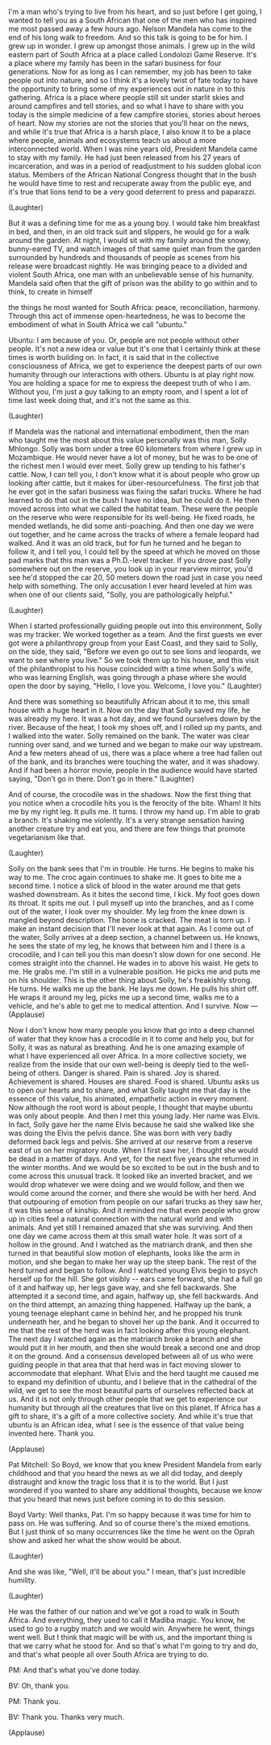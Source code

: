 
I&#39;m a man who&#39;s trying to live from his heart,
and so just before I get going,
I wanted to tell you as a South African
that one of the men who has inspired me most
passed away a few hours ago.
Nelson Mandela has come to the end
of his long walk to freedom.
And so this talk is going to be for him.
I grew up in wonder.
I grew up amongst those animals.
I grew up in the wild eastern part of South Africa
at a place called Londolozi Game Reserve.
It&#39;s a place where my family has been
in the safari business for four generations.
Now for as long as I can remember,
my job has been to take people out into nature,
and so I think it&#39;s a lovely twist of fate today
to have the opportunity
to bring some of my experiences out in nature
in to this gathering.
Africa is a place
where people still sit under starlit skies
and around campfires and tell stories,
and so what I have to share with you today
is the simple medicine of a few campfire stories,
stories about heroes of heart.
Now my stories are not the stories
that you&#39;ll hear on the news,
and while it&#39;s true that Africa is a harsh place,
I also know it to be a place
where people, animals and ecosystems
teach us about a more interconnected world.
When I was nine years old,
President Mandela came to stay with my family.
He had just been released from
his 27 years of incarceration,
and was in a period of readjustment
to his sudden global icon status.
Members of the African National Congress
thought that in the bush
he would have time to rest and recuperate
away from the public eye,
and it&#39;s true that lions tend to be
a very good deterrent to press and paparazzi.

(Laughter)

But it was a defining time for me as a young boy.
I would take him breakfast in bed,
and then, in an old track suit and slippers,
he would go for a walk around the garden.
At night, I would sit with my family
around the snowy, bunny-eared TV,
and watch images of that same
quiet man from the garden
surrounded by hundreds and thousands of people
as scenes from his release were broadcast nightly.
He was bringing peace
to a divided and violent South Africa,
one man with an unbelievable sense of his humanity.
Mandela said often that the gift of prison
was the ability to go within and to think,
to create in himself

the things he most wanted for South Africa:
peace, reconciliation, harmony.
Through this act of immense open-heartedness,
he was to become the embodiment
of what in South Africa we call &quot;ubuntu.&quot;

Ubuntu: I am because of you.
Or, people are not people
without other people.
It&#39;s not a new idea or value
but it&#39;s one that I certainly think at these times
is worth building on.
In fact, it is said that in the
collective consciousness of Africa,
we get to experience the deepest parts
of our own humanity
through our interactions with others.
Ubuntu is at play right now.
You are holding a space for me
to express the deepest truth of who I am.
Without you, I&#39;m just a guy talking to an empty room,
and I spent a lot of time last week doing that,
and it&#39;s not the same as this.

(Laughter)

If Mandela was the national
and international embodiment,
then the man who taught me the most
about this value personally was this man,
Solly Mhlongo.
Solly was born under a tree
60 kilometers from where I grew up in Mozambique.
He would never have a lot of money,
but he was to be
one of the richest men I would ever meet.
Solly grew up tending to his father&#39;s cattle.
Now, I can tell you, I don&#39;t know what it is
about people who grow up looking after cattle,
but it makes for über-resourcefulness.
The first job that he ever got in the safari business
was fixing the safari trucks.
Where he had learned to do that out in the bush
I have no idea, but he could do it.
He then moved across into what we called
the habitat team.
These were the people on the reserve
who were responsible for its well-being.
He fixed roads, he mended wetlands,
he did some anti-poaching.
And then one day we were out together,
and he came across the tracks of where
a female leopard had walked.
And it was an old track,
but for fun he turned and he began to follow it,
and I tell you, I could tell by the speed
at which he moved on those pad marks
that this man was a Ph.D.-level tracker.
If you drove past Solly
somewhere out on the reserve,
you look up in your rearview mirror,
you&#39;d see he&#39;d stopped the car
20, 50 meters down the road
just in case you need help with something.
The only accusation I ever heard leveled at him
was when one of our clients said,
&quot;Solly, you are pathologically helpful.&quot;

(Laughter)

When I started professionally guiding people
out into this environment,
Solly was my tracker.
We worked together as a team.
And the first guests we ever got
were a philanthropy group from your East Coast,
and they said to Solly, on the side, they said,
&quot;Before we even go out to see lions and leopards,
we want to see where you live.&quot;
So we took them up to his house,
and this visit of the philanthropist to his house
coincided with a time when Solly&#39;s wife,
who was learning English,
was going through a phase
where she would open the door
by saying, &quot;Hello, I love you.
Welcome, I love you.&quot; 
(Laughter)

And there was something so beautifully African
about it to me, this small house
with a huge heart in it.
Now on the day that Solly saved my life,
he was already my hero.
It was a hot day,
and we found ourselves down by the river.
Because of the heat, I took my shoes off,
and I rolled up my pants,
and I walked into the water.
Solly remained on the bank.
The water was clear running over sand,
and we turned and we began
to make our way upstream.
And a few meters ahead of us,
there was a place where a tree
had fallen out of the bank,
and its branches were touching the water,
and it was shadowy.
And if had been a horror movie,
people in the audience would have started saying,
&quot;Don&#39;t go in there. Don&#39;t go in there.&quot; 
(Laughter)

And of course, the crocodile was in the shadows.
Now the first thing that you notice
when a crocodile hits you
is the ferocity of the bite.
Wham! It hits me by my right leg.
It pulls me. It turns. I throw my hand up.
I&#39;m able to grab a branch.
It&#39;s shaking me violently.
It&#39;s a very strange sensation
having another creature try and eat you,
and there are few things that
promote vegetarianism like that.

(Laughter)

Solly on the bank sees that I&#39;m in trouble.
He turns. He begins to make his way to me.
The croc again continues to shake me.
It goes to bite me a second time.
I notice a slick of blood in the water around me
that gets washed downstream.
As it bites the second time, I kick.
My foot goes down its throat. It spits me out.
I pull myself up into the branches,
and as I come out of the water,
I look over my shoulder.
My leg from the knee down
is mangled beyond description.
The bone is cracked.
The meat is torn up.
I make an instant decision that
I&#39;ll never look at that again.
As I come out of the water,
Solly arrives at a deep section,
a channel between us.
He knows, he sees the state of my leg,
he knows that between him and I
there is a crocodile,
and I can tell you this man doesn&#39;t
slow down for one second.
He comes straight into the channel.
He wades in to above his waist.
He gets to me. He grabs me.
I&#39;m still in a vulnerable position.
He picks me and puts me on his shoulder.
This is the other thing about Solly,
he&#39;s freakishly strong.
He turns. He walks me up the bank.
He lays me down. He pulls his shirt off.
He wraps it around my leg,
picks me up a second time,
walks me to a vehicle,
and he&#39;s able to get me to medical attention.
And I survive.
Now — 
(Applause)

Now I don&#39;t know how many people you know
that go into a deep channel of water
that they know has a crocodile in it
to come and help you,
but for Solly, it was as natural as breathing.
And he is one amazing example
of what I have experienced all over Africa.
In a more collective society,
we realize from the inside
that our own well-being is deeply tied
to the well-being of others.
Danger is shared. Pain is shared.
Joy is shared. Achievement is shared.
Houses are shared. Food is shared.
Ubuntu asks us to open our hearts
and to share,
and what Solly taught me that day
is the essence of this value,
his animated, empathetic action
in every moment.
Now although the root word is about people,
I thought that maybe ubuntu was only about people.
And then I met this young lady.
Her name was Elvis.
In fact, Solly gave her the name Elvis
because he said she walked like she was doing
the Elvis the pelvis dance.
She was born with very badly
deformed back legs and pelvis.
She arrived at our reserve from a reserve
east of us on her migratory route.
When I first saw her,
I thought she would be dead in a matter of days.
And yet, for the next five years
she returned in the winter months.
And we would be so excited to be out in the bush
and to come across this unusual track.
It looked like an inverted bracket,
and we would drop whatever
we were doing and we would follow,
and then we would come around the corner,
and there she would be with her herd.
And that outpouring of emotion
from people on our safari trucks
as they saw her, it was this sense of kinship.
And it reminded me
that even people who grow up in cities
feel a natural connection
with the natural world and with animals.
And yet still I remained amazed
that she was surviving.
And then one day we came across
them at this small water hole.
It was sort of a hollow in the ground.
And I watched as the matriarch drank,
and then she turned in that 
beautiful slow motion of elephants,
looks like the arm in motion,
and she began to make her way up the steep bank.
The rest of the herd turned and began to follow.
And I watched young Elvis
begin to psych herself up for the hill.
She got visibly -- ears came forward,
she had a full go of it and halfway up,
her legs gave way, and she fell backwards.
She attempted it a second time,
and again, halfway up, she fell backwards.
And on the third attempt,
an amazing thing happened.
Halfway up the bank,
a young teenage elephant came in behind her,
and he propped his trunk underneath her,
and he began to shovel her up the bank.
And it occurred to me
that the rest of the herd
was in fact looking after this young elephant.
The next day I watched again
as the matriarch broke a branch
and she would put it in her mouth,
and then she would break a second one
and drop it on the ground.
And a consensus developed between all of us
who were guiding people in that area
that that herd was in fact moving slower
to accommodate that elephant.
What Elvis and the herd taught me
caused me to expand my definition of ubuntu,
and I believe that in the cathedral of the wild,
we get to see the most beautiful parts of ourselves
reflected back at us.
And it is not only through other people
that we get to experience our humanity
but through all the creatures that live on this planet.
If Africa has a gift to share,
it&#39;s a gift of a more collective society.
And while it&#39;s true that ubuntu is an African idea,
what I see is the essence of that value
being invented here.
Thank you.

(Applause)


Pat Mitchell: So Boyd,
we know that you knew President Mandela
from early childhood
and that you heard the news as we all did today,
and deeply distraught
and know the tragic loss that it is to the world.
But I just wondered if you wanted
to share any additional thoughts,
because we know that you heard that news
just before coming in to do this session.

Boyd Varty: Well thanks, Pat.
I&#39;m so happy because it was time for him to pass on.
He was suffering.
And so of course there&#39;s the mixed emotions.
But I just think of so many occurrences
like the time he went on the Oprah show
and asked her what the show would be about.

(Laughter)

And she was like, &quot;Well, it&#39;ll be about you.&quot;
I mean, that&#39;s just incredible humility.

(Laughter)

He was the father of our nation
and we&#39;ve got a road to walk in South Africa.
And everything, they used to call it Madiba magic.
You know, he used to go to
a rugby match and we would win.
Anywhere he went, things went well.
But I think that magic will be with us,
and the important thing is that we carry
what he stood for.
And so that&#39;s what I&#39;m going to try and do,
and that&#39;s what people all over 
South Africa are trying to do.

PM: And that&#39;s what you&#39;ve done today.

BV: Oh, thank you.

PM: Thank you.

BV: Thank you. Thanks very much.

(Applause)

